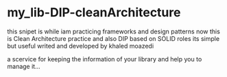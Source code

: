 # my_lib-DIP-cleanArchitecture
this snipet is while iam practicing frameworks and design patterns 
now this is Clean Architecture practice and also DIP based on SOLID roles
its simple but useful
writed and developed by khaled moazedi


a scervice for keeping the information of your library and help you to manage it...
